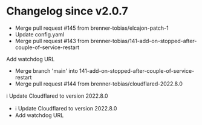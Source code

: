 # Changelog since v2.0.7
- Merge pull request #145 from brenner-tobias/elcajon-patch-1 
- Update config.yaml 
- Merge pull request #143 from brenner-tobias/141-add-on-stopped-after-couple-of-service-restart

Add watchdog URL 
- Merge branch 'main' into 141-add-on-stopped-after-couple-of-service-restart 
- Merge pull request #144 from brenner-tobias/cloudflared-2022.8.0

ℹ️ Update Cloudflared to version 2022.8.0 
- ℹ️ Update Cloudflared to version 2022.8.0 
- Add watchdog URL 
